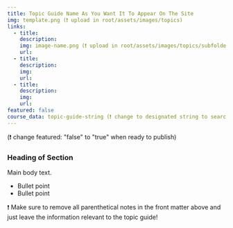 ```yaml
---
title: Topic Guide Name As You Want It To Appear On The Site
img: template.png (❗️ upload in root/assets/images/topics)
links:
  - title: 
    description: 
    img: image-name.png (❗️ upload in root/assets/images/topics/subfolder-with-same-name-as-topic-guide)
    url: 
  - title: 
    description: 
    img: 
    url: 
  - title: 
    description: 
    img: 
    url:     
featured: false
course_data: topic-guide-string (❗️ change to designated string to search in the course library — double check this with dirk)
---
```


(❗️ change featured: "false" to "true" when ready to publish)

### Heading of Section
Main body text.

- Bullet point
- Bullet point

❗️ Make sure to remove all parenthetical notes in the front matter above and just leave the information relevant to the topic guide!

